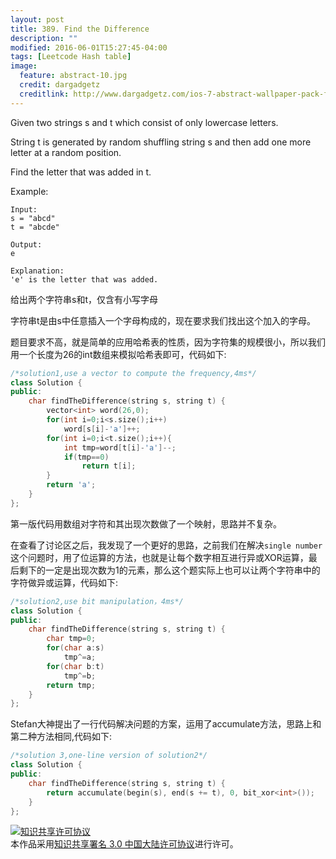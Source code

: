 ```yaml
---
layout: post
title: 389. Find the Difference
description: ""
modified: 2016-06-01T15:27:45-04:00
tags: [Leetcode Hash table]
image:
  feature: abstract-10.jpg
  credit: dargadgetz
  creditlink: http://www.dargadgetz.com/ios-7-abstract-wallpaper-pack-for-iphone-5-and-ipod-touch-retina/
---
```


Given two strings s and t which consist of only lowercase letters.

String t is generated by random shuffling string s and then add one more letter at a random position.

Find the letter that was added in t.

Example:


```
Input:
s = "abcd"
t = "abcde"

Output:
e

Explanation:
'e' is the letter that was added.
```

给出两个字符串s和t，仅含有小写字母

字符串t是由s中任意插入一个字母构成的，现在要求我们找出这个加入的字母。

题目要求不高，就是简单的应用哈希表的性质，因为字符集的规模很小，所以我们用一个长度为26的int数组来模拟哈希表即可，代码如下:


```c++
/*solution1,use a vector to compute the frequency,4ms*/ 
class Solution {
public:
    char findTheDifference(string s, string t) {
        vector<int> word(26,0);
        for(int i=0;i<s.size();i++)
            word[s[i]-'a']++;
        for(int i=0;i<t.size();i++){
            int tmp=word[t[i]-'a']--;
            if(tmp==0)
                return t[i];
        }
        return 'a';
    }
};

```
第一版代码用数组对字符和其出现次数做了一个映射，思路并不复杂。

在查看了讨论区之后，我发现了一个更好的思路，之前我们在解决```single number```这个问题时，用了位运算的方法，也就是让每个数字相互进行异或XOR运算，最后剩下的一定是出现次数为1的元素，那么这个题实际上也可以让两个字符串中的字符做异或运算，代码如下:


```c++
/*solution2,use bit manipulation，4ms*/
class Solution {
public:
    char findTheDifference(string s, string t) {
        char tmp=0;
        for(char a:s)
            tmp^=a;
        for(char b:t)
            tmp^=b;
        return tmp;
    }
};
```

Stefan大神提出了一行代码解决问题的方案，运用了accumulate方法，思路上和第二种方法相同,代码如下:


```c++
/*solution 3,one-line version of solution2*/
class Solution {
public:
    char findTheDifference(string s, string t) {
        return accumulate(begin(s), end(s += t), 0, bit_xor<int>());
    }
};
```
<a rel="license" href="http://creativecommons.org/licenses/by/3.0/cn/"><img alt="知识共享许可协议" style="border-width:0" src="https://i.creativecommons.org/l/by/3.0/cn/88x31.png" /></a><br />本作品采用<a rel="license" href="http://creativecommons.org/licenses/by/3.0/cn/">知识共享署名 3.0 中国大陆许可协议</a>进行许可。



